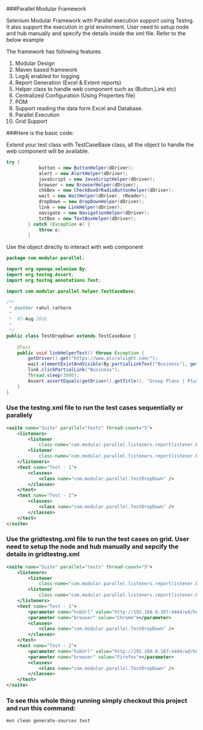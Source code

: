 ###Parallel Modular Framework

Selenium Modular Framework with Parallel execution support using Testng.
It also support the execution in grid enviroment.
User need to setup node and hub manually and specify the details inside the xml file.
Refer to the below example

The framework has following features 

1. Modular Design
2. Maven based framework
3. Log4j enabled for logging
4. Report Generation (Excel & Extent reports) 
5. Helper class to handle web component such as (Button,Link etc)
6. Centralized Configuration (Using Properties file)
7. POM
8. Support reading the data form Excel and Database.
9. Parallel Execution 
10. Grid Support

###Here is the basic code:

Extend your test class with TestCaseBase class, all the object to handle the web component will be available.

```java
try {
			button = new ButtonHelper(dDriver);
			alert = new AlertHelper(dDriver);
			javaScript = new JavaScriptHelper(dDriver);
			browser = new BrowserHelper(dDriver);
			chkBox = new CheckBoxOrRadioButtonHelper(dDriver);
			wait = new WaitHelper(dDriver, rReader);
			dropDown = new DropDownHelper(dDriver);
			link = new LinkHelper(dDriver);
			navigate = new NavigationHelper(dDriver);
			txtBox = new TextBoxHelper(dDriver);
		} catch (Exception e) {
			throw e;
		}
```

Use the object directly to interact with web component

```java
package com.modular.parallel;

import org.openqa.selenium.By;
import org.testng.Assert;
import org.testng.annotations.Test;

import com.modular.parallel.helper.TestCaseBase;

/**
 * @author rahul.rathore
 *	
 *	07-Aug-2016
 *
 */
public class TestDropDown extends TestCaseBase {
	
	@Test
	public void linkHelperTest() throws Exception {
		getDriver().get("https://www.pluralsight.com/");
		wait.elementExistAndVisible(By.partialLinkText("Business"), getConfigReader().getExplicitWait(), 250);
		link.clickPartialLink("Business");
		Thread.sleep(3000);
		Assert.assertEquals(getDriver().getTitle(), "Group Plans | Pluralsight");
	}
}
```

### Use the testng.xml file to run the test cases sequentially or parallely 

```xml
<suite name="Suite" parallel="tests" thread-count="5">
	<listeners>
		<listener
			class-name="com.modular.parallel.listeners.reportlistener.ExcelReportListener" />
		<listener
			class-name="com.modular.parallel.listeners.reportlistener.ExtentReportListener" />
	</listeners>
	<test name="Test - 1">
		<classes>
			<class name="com.modular.parallel.TestDropDown" />
		</classes>
	</test>
	<test name="Test - 2">
		<classes>
			<class name="com.modular.parallel.TestDropDown" />
		</classes>
	</test>
</suite>
```

### Use the gridtestng.xml file to run the test cases on grid. User need to setup the node and hub manually and sepcify the details in gridtestng.xml

```xml
<suite name="Suite" parallel="tests" thread-count="5">
	<listeners>
		<listener
			class-name="com.modular.parallel.listeners.reportlistener.ExcelReportListener" />
		<listener
			class-name="com.modular.parallel.listeners.reportlistener.ExtentReportListener" />
	</listeners>
	<test name="Test - 1">
		<parameter name="hubUrl" value="http://192.168.0.107:4444/wd/hub" />
		<parameter name="browser" value="Chrome"></parameter>
		<classes>
			<class name="com.modular.parallel.TestDropDown" />
		</classes>
	</test>
	<test name="Test - 2">
		<parameter name="hubUrl" value="http://192.168.0.107:4444/wd/hub" />
		<parameter name="browser" value="Firefox"></parameter>
		<classes>
			<class name="com.modular.parallel.TestDropDown" />
		</classes>
	</test>
</suite> 
```

### To see this whole thing running simply checkout this project and run this command:

`mvn clean generate-sources test`
